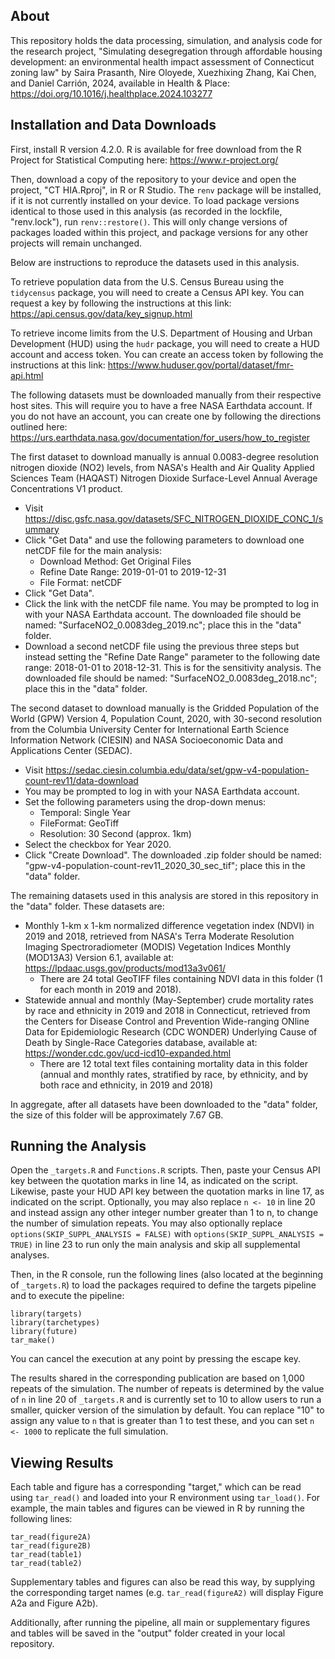 ## About
This repository holds the data processing, simulation, and analysis code for the research project, "Simulating desegregation through affordable housing development: an environmental health impact assessment of Connecticut zoning law" by Saira Prasanth, Nire Oloyede, Xuezhixing Zhang, Kai Chen, and Daniel Carrión, 2024, available in Health & Place: https://doi.org/10.1016/j.healthplace.2024.103277

## Installation and Data Downloads
First, install R version 4.2.0. R is available for free download from the R Project for Statistical Computing here: https://www.r-project.org/

Then, download a copy of the repository to your device and open the project, "CT HIA.Rproj", in R or R Studio. The `renv` package will be installed, if it is not currently installed on your device. To load package versions identical to those used in this analysis (as recorded in the lockfile, "renv.lock"), run `renv::restore()`. This will only change versions of packages loaded within this project, and package versions for any other projects will remain unchanged.

Below are instructions to reproduce the datasets used in this analysis.

To retrieve population data from the U.S. Census Bureau using the `tidycensus` package, you will need to create a Census API key. You can request a key by following the instructions at this link: https://api.census.gov/data/key_signup.html

To retrieve income limits from the U.S. Department of Housing and Urban Development (HUD) using the `hudr` package, you will need to create a HUD account and access token. You can create an access token by following the instructions at this link: https://www.huduser.gov/portal/dataset/fmr-api.html

The following datasets must be downloaded manually from their respective host sites. This will require you to have a free NASA Earthdata account. If you do not have an account, you can create one by following the directions outlined here: https://urs.earthdata.nasa.gov/documentation/for_users/how_to_register 

The first dataset to download manually is annual 0.0083-degree resolution nitrogen dioxide (NO2) levels, from NASA's Health and Air Quality Applied Sciences Team (HAQAST) Nitrogen Dioxide Surface-Level Annual Average Concentrations V1 product.

+ Visit https://disc.gsfc.nasa.gov/datasets/SFC_NITROGEN_DIOXIDE_CONC_1/summary
+ Click "Get Data" and use the following parameters to download one netCDF file for the main analysis:
    - Download Method: Get Original Files
    - Refine Date Range: 2019-01-01 to 2019-12-31
    - File Format: netCDF
+ Click "Get Data". 
+ Click the link with the netCDF file name. You may be prompted to log in with your NASA Earthdata account. The downloaded file should be named: "SurfaceNO2_0.0083deg_2019.nc"; place this in the "data" folder.
+ Download a second netCDF file using the previous three steps but instead setting the "Refine Date Range" parameter to the following date range: 2018-01-01 to 2018-12-31. This is for the sensitivity analysis. The downloaded file should be named: "SurfaceNO2_0.0083deg_2018.nc"; place this in the "data" folder.

The second dataset to download manually is the Gridded Population of the World (GPW) Version 4, Population Count, 2020, with 30-second resolution from the Columbia University Center for International Earth Science Information Network (CIESIN) and NASA Socioeconomic Data and Applications Center (SEDAC).

+ Visit https://sedac.ciesin.columbia.edu/data/set/gpw-v4-population-count-rev11/data-download
+ You may be prompted to log in with your NASA Earthdata account.
+ Set the following parameters using the drop-down menus:
    - Temporal: Single Year
    - FileFormat: GeoTiff
    - Resolution: 30 Second (approx. 1km)
+ Select the checkbox for Year 2020.
+ Click "Create Download". The downloaded .zip folder should be named: "gpw-v4-population-count-rev11_2020_30_sec_tif"; place this in the "data" folder.

The remaining datasets used in this analysis are stored in this repository in the "data" folder. These datasets are:
+ Monthly 1-km x 1-km normalized difference vegetation index (NDVI) in 2019 and 2018, retrieved from NASA's Terra Moderate Resolution Imaging Spectroradiometer (MODIS) Vegetation Indices Monthly (MOD13A3) Version 6.1, available at: https://lpdaac.usgs.gov/products/mod13a3v061/
    - There are 24 total GeoTIFF files containing NDVI data in this folder (1 for each month in 2019 and 2018).
+ Statewide annual and monthly (May-September) crude mortality rates by race and ethnicity in 2019 and 2018 in Connecticut, retrieved from the Centers for Disease Control and Prevention Wide-ranging ONline Data for Epidemiologic Research (CDC WONDER) Underlying Cause of Death by Single-Race Categories database, available at: https://wonder.cdc.gov/ucd-icd10-expanded.html
    - There are 12 total text files containing mortality data in this folder (annual and monthly rates, stratified by race, by ethnicity, and by both race and ethnicity, in 2019 and 2018)
    
In aggregate, after all datasets have been downloaded to the "data" folder, the size of this folder will be approximately 7.67 GB.

## Running the Analysis
Open the `_targets.R` and `Functions.R` scripts. Then, paste your Census API key between the quotation marks in line 14, as indicated on the script. Likewise, paste your HUD API key between the quotation marks in line 17, as indicated on the script. Optionally, you may also replace `n <- 10` in line 20 and instead assign any other integer number greater than 1 to n, to change the number of simulation repeats. You may also optionally replace `options(SKIP_SUPPL_ANALYSIS = FALSE)` with `options(SKIP_SUPPL_ANALYSIS = TRUE)` in line 23 to run only the main analysis and skip all supplemental analyses.

Then, in the R console, run the following lines (also located at the beginning of `_targets.R`) to load the packages required to define the targets pipeline and to execute the pipeline:
```
library(targets)
library(tarchetypes)
library(future)
tar_make()
```
You can cancel the execution at any point by pressing the escape key.

The results shared in the corresponding publication are based on 1,000 repeats of the simulation. The number of repeats is determined by the value of `n` in line 20 of `_targets.R` and is currently set to 10 to allow users to run a smaller, quicker version of the simulation by default. You can replace "10" to assign any value to `n` that is greater than 1 to test these, and you can set `n <- 1000` to replicate the full simulation.

## Viewing Results

Each table and figure has a corresponding "target," which can be read using `tar_read()` and loaded into your R environment using `tar_load()`. For example, the main tables and figures can be viewed in R by running the following lines:
```
tar_read(figure2A)
tar_read(figure2B)
tar_read(table1)
tar_read(table2)
```
Supplementary tables and figures can also be read this way, by supplying the corresponding target names (e.g. `tar_read(figureA2)` will display Figure A2a and Figure A2b).

Additionally, after running the pipeline, all main or supplementary figures and tables will be saved in the "output" folder created in your local repository.
